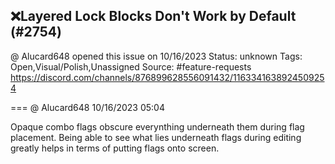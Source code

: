 ## ❌Layered Lock Blocks Don't Work by Default (#2754)
@ Alucard648 opened this issue on 10/16/2023
Status: unknown
Tags: Open,Visual/Polish,Unassigned
Source: #feature-requests https://discord.com/channels/876899628556091432/1163341638924509254


=== @ Alucard648 10/16/2023 05:04

Opaque combo flags obscure everynthing underneath them during flag placement. Being able to see what lies underneath flags during editing greatly helps in terms of putting flags onto screen.
